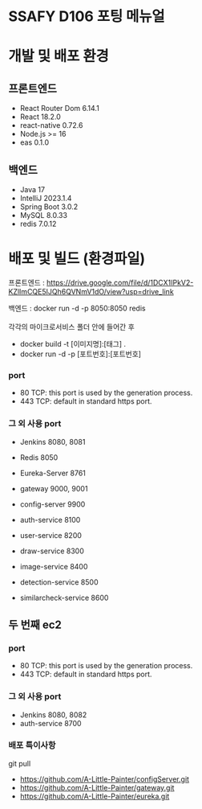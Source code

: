 # SSAFY D106 포팅 메뉴얼

# 개발 및 배포 환경

## 프론트엔드

- React Router Dom 6.14.1
- React 18.2.0
- react-native 0.72.6
- Node.js >= 16
- eas 0.1.0

## 백엔드

- Java 17
- IntelliJ 2023.1.4
- Spring Boot 3.0.2
- MySQL 8.0.33
- redis 7.0.12

# 배포 및 빌드 (환경파일)

프론트엔드 : https://drive.google.com/file/d/1DCX1IPkV2-KZlImCQE5IJQh6QVNmV1dO/view?usp=drive_link

백엔드 : 
docker run -d -p 8050:8050 redis <br></br>
각각의 마이크로서비스 폴더 안에 들어간 후
- docker build -t [이미지명]:[태그] .
- docker run -d -p [포트번호]:[포트번호]

### port

- 80 TCP: this port is used by the generation process.
- 443 TCP: default in standard https port.

### 그 외 사용 port
- Jenkins 8080, 8081
- Redis 8050
- Eureka-Server 8761
- gateway 9000, 9001
- config-server 9900

- auth-service 8100
- user-service 8200
- draw-service 8300
- image-service 8400
- detection-service 8500
- similarcheck-service 8600

## 두 번째 ec2

### port
- 80 TCP: this port is used by the generation process.
- 443 TCP: default in standard https port.

### 그 외 사용 port
- Jenkins 8080, 8082
- auth-service 8700


### 배포 특이사항
git pull 
- https://github.com/A-Little-Painter/configServer.git
- https://github.com/A-Little-Painter/gateway.git
- https://github.com/A-Little-Painter/eureka.git
